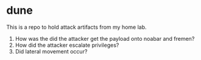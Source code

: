 # dune
This is a repo to hold attack artifacts from my home lab.

1. How was the did the attacker get the payload onto noabar and fremen?
2. How did the attacker escalate privileges?
3. Did lateral movement occur?
